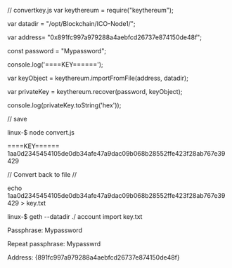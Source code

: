 // convertkey.js 
var keythereum = require("keythereum");

var datadir = "/opt/Blockchain/ICO-Node1/";

var address= "0x891fc997a979288a4aebfcd26737e874150de48f";

const password = "Mypassword";

console.log('====KEY======');

var keyObject = keythereum.importFromFile(address, datadir);

var privateKey = keythereum.recover(password, keyObject);

console.log(privateKey.toString('hex'));

// save  


linux-$  node  convert.js 

====KEY======
1aa0d2345454105de0db34afe47a9dac09b068b28552ffe423f28ab767e39429  



// Convert back to file //

echo   1aa0d2345454105de0db34afe47a9dac09b068b28552ffe423f28ab767e39429    > key.txt 

linux-$ geth --datadir  ./  account import key.txt  

Passphrase: Mypassword

Repeat passphrase:  Mypasswrd  

Address: {891fc997a979288a4aebfcd26737e874150de48f}

 
